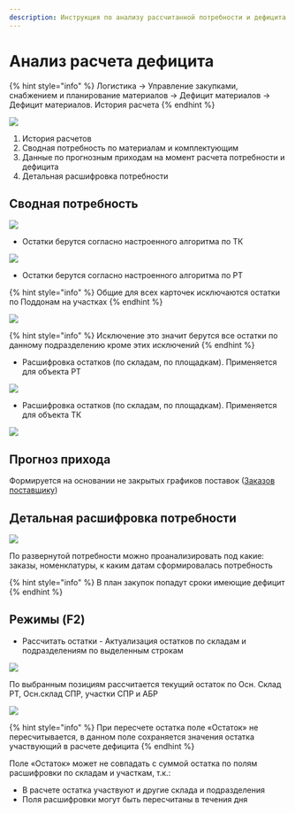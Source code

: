 ```yaml
---
description: Инструкция по анализу рассчитанной потребности и дефицита
---
```


# Анализ расчета дефицита

{% hint style="info" %}
Логистика → Управление закупками, снабжением и планирование материалов → Дефицит материалов → Дефицит материалов. История расчета
{% endhint %}

![](<../../.gitbook/assets/image (420).png>)

1. История расчетов
2. Сводная потребность по материалам и комплектующим
3. Данные по прогнозным приходам на момент расчета потребности и дефицита
4. Детальная расшифровка потребности

## **Сводная потребность**

![](<../../.gitbook/assets/image (176).png>)

* Остатки берутся согласно настроенного алгоритма по ТК

![](<../../.gitbook/assets/image (622).png>)

* Остатки берутся согласно настроенного алгоритма по РТ

{% hint style="info" %}
Общие для всех карточек исключаются остатки по Поддонам на участках
{% endhint %}

![](<../../.gitbook/assets/image (953).png>)

{% hint style="info" %}
Исключение это значит берутся все остатки по данному подразделению кроме этих исключений
{% endhint %}

* Расшифровка остатков (по складам, по площадкам). Применяется для объекта РТ

![](<../../.gitbook/assets/image (625).png>)

* Расшифровка остатков (по складам, по площадкам). Применяется для объекта ТК

![](<../../.gitbook/assets/image (910).png>)

## **Прогноз прихода**

Формируется на основании не закрытых графиков поставок ([Заказов поставщику](../specifikaciya/formirovanie-grafika-postavki.md))

## **Детальная расшифровка потребности**

![](<../../.gitbook/assets/image (451).png>)

По развернутой потребности можно проанализировать под какие: заказы, номенклатуры, к каким датам сформировалась потребность

{% hint style="info" %}
В план закупок попадут сроки имеющие дефицит
{% endhint %}

## Режимы (F2)

* Рассчитать остатки - Актуализация остатков по складам и подразделениям по выделенным строкам

![](<../../.gitbook/assets/image (238).png>)

По выбранным позициям рассчитается текущий остаток по Осн. Склад РТ, Осн.склад СПР, участки СПР и АБР

![](<../../.gitbook/assets/image (723).png>)

{% hint style="info" %}
При пересчете остатка поле «Остаток» не пересчитывается, в данном поле сохраняется значения остатка участвующий в расчете дефицита
{% endhint %}

Поле «Остаток» может не совпадать с суммой остатка по полям расшифровки по складам и участкам, т.к.:

* В расчете остатка участвуют и другие склада и подразделения
* Поля расшифровки могут быть пересчитаны в течения дня
